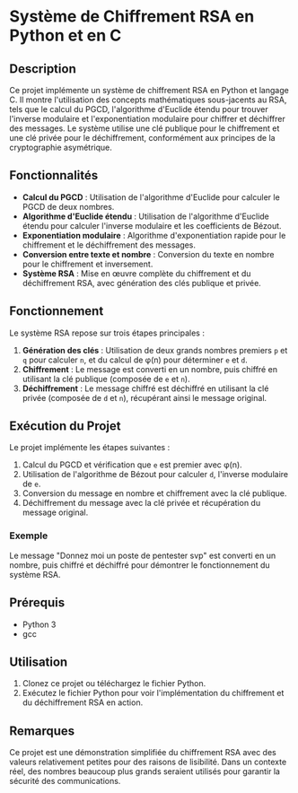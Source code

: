 # Système de Chiffrement RSA en Python et en C

## Description

Ce projet implémente un système de chiffrement RSA en Python et langage C. Il montre l'utilisation des concepts mathématiques sous-jacents au RSA, tels que le calcul du PGCD, l'algorithme d'Euclide étendu pour trouver l'inverse modulaire et l'exponentiation modulaire pour chiffrer et déchiffrer des messages. Le système utilise une clé publique pour le chiffrement et une clé privée pour le déchiffrement, conformément aux principes de la cryptographie asymétrique.

## Fonctionnalités

- **Calcul du PGCD** : Utilisation de l'algorithme d'Euclide pour calculer le PGCD de deux nombres.
- **Algorithme d'Euclide étendu** : Utilisation de l'algorithme d'Euclide étendu pour calculer l'inverse modulaire et les coefficients de Bézout.
- **Exponentiation modulaire** : Algorithme d'exponentiation rapide pour le chiffrement et le déchiffrement des messages.
- **Conversion entre texte et nombre** : Conversion du texte en nombre pour le chiffrement et inversement.
- **Système RSA** : Mise en œuvre complète du chiffrement et du déchiffrement RSA, avec génération des clés publique et privée.

## Fonctionnement

Le système RSA repose sur trois étapes principales :
1. **Génération des clés** : Utilisation de deux grands nombres premiers `p` et `q` pour calculer `n`, et du calcul de φ(n) pour déterminer `e` et `d`.
2. **Chiffrement** : Le message est converti en un nombre, puis chiffré en utilisant la clé publique (composée de `e` et `n`).
3. **Déchiffrement** : Le message chiffré est déchiffré en utilisant la clé privée (composée de `d` et `n`), récupérant ainsi le message original.

## Exécution du Projet

Le projet implémente les étapes suivantes :
1. Calcul du PGCD et vérification que `e` est premier avec φ(n).
2. Utilisation de l'algorithme de Bézout pour calculer `d`, l'inverse modulaire de `e`.
3. Conversion du message en nombre et chiffrement avec la clé publique.
4. Déchiffrement du message avec la clé privée et récupération du message original.

### Exemple

Le message "Donnez moi un poste de pentester svp" est converti en un nombre, puis chiffré et déchiffré pour démontrer le fonctionnement du système RSA.

## Prérequis

- Python 3
- gcc

## Utilisation

1. Clonez ce projet ou téléchargez le fichier Python.
2. Exécutez le fichier Python pour voir l'implémentation du chiffrement et du déchiffrement RSA en action.

## Remarques

Ce projet est une démonstration simplifiée du chiffrement RSA avec des valeurs relativement petites pour des raisons de lisibilité. Dans un contexte réel, des nombres beaucoup plus grands seraient utilisés pour garantir la sécurité des communications.
